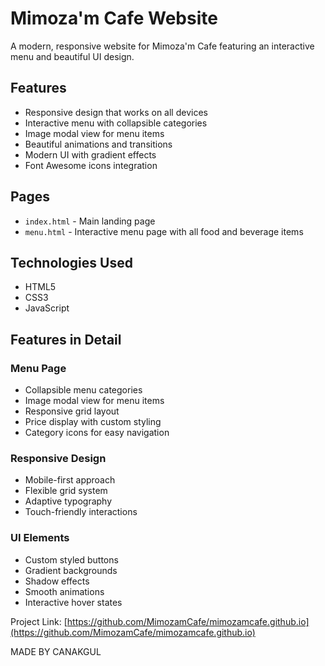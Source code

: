 # Mimoza'm Cafe Website 

A modern, responsive website for Mimoza'm Cafe featuring an interactive menu and beautiful UI design.

## Features

- Responsive design that works on all devices
- Interactive menu with collapsible categories
- Image modal view for menu items
- Beautiful animations and transitions
- Modern UI with gradient effects
- Font Awesome icons integration

## Pages

- `index.html` - Main landing page
- `menu.html` - Interactive menu page with all food and beverage items

## Technologies Used

- HTML5
- CSS3
- JavaScript

## Features in Detail

### Menu Page
- Collapsible menu categories
- Image modal view for menu items
- Responsive grid layout
- Price display with custom styling
- Category icons for easy navigation

### Responsive Design
- Mobile-first approach
- Flexible grid system
- Adaptive typography
- Touch-friendly interactions

### UI Elements
- Custom styled buttons
- Gradient backgrounds
- Shadow effects
- Smooth animations
- Interactive hover states

Project Link: [https://github.com/MimozamCafe/mimozamcafe.github.io](https://github.com/MimozamCafe/mimozamcafe.github.io) 


MADE BY CANAKGUL
